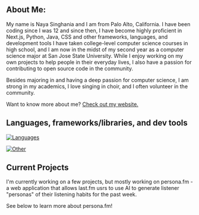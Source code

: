 ## About Me:

My name is Naya Singhania and I am from Palo Alto, California. I have been coding since I was 12 and since then, I have become highly proficient in Next.js, Python, Java, CSS and other frameworks, languages, and development tools I have taken college-level computer science courses in high school, and I am now in the midst of my second year as a computer science major at San Jose State University. While I enjoy working on my own projects to help people in their everyday lives, I also have a passion for contributing to open source code in the community. 

Besides majoring in and having a deep passion for computer science, I am strong in my academics, I love singing in choir, and I often volunteer in the community.

Want to know more about me? [Check out my website.](https://nayasinghania.com)

## Languages, frameworks/libraries, and dev tools

[![Languages](https://skillicons.dev/icons?i=ts,js,html,css,python,java,md,bash)](https://skillicons.dev)

[![Other](https://skillicons.dev/icons?i=nodejs,react,nextjs,astro,supabase,fastapi,postgres,tailwind,figma,gcp,vite,arduino,githubactions)](https://skillicons.dev)

## Current Projects

I'm currently working on a few projects, but mostly working on persona.fm - a web application that allows last.fm usrs to use AI to generate listener "personas" of their listening habits for the past week. 

See below to learn more about persona.fm!
